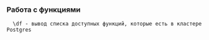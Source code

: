 ### Работа с функциями

      \df - вывод списка доступных функций, которые есть в кластере Postgres
